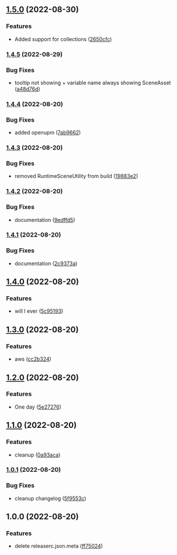 ## [1.5.0](https://github.com/marc-antoine-girard/Unity3D-RuntimeScene/compare/v1.4.5...v1.5.0) (2022-08-30)


### Features

* Added support for collections ([2650cfc](https://github.com/marc-antoine-girard/Unity3D-RuntimeScene/commit/2650cfcdfd31be94faacf9d0cc7070274ebbb44d))

### [1.4.5](https://github.com/marc-antoine-girard/Unity3D-RuntimeScene/compare/v1.4.4...v1.4.5) (2022-08-29)


### Bug Fixes

* tooltip not showing + variable name always showing SceneAsset ([a48d76d](https://github.com/marc-antoine-girard/Unity3D-RuntimeScene/commit/a48d76d49db8616e9544eeeb04cb81b7f7ccdc21))

### [1.4.4](https://github.com/marc-antoine-girard/Unity3D-RuntimeScene/compare/v1.4.3...v1.4.4) (2022-08-20)


### Bug Fixes

* added openupm ([7ab9662](https://github.com/marc-antoine-girard/Unity3D-RuntimeScene/commit/7ab9662444249f3b73d9463e7fd682187658a0a7))

### [1.4.3](https://github.com/marc-antoine-girard/Unity3D-RuntimeScene/compare/v1.4.2...v1.4.3) (2022-08-20)


### Bug Fixes

* removed RuntimeSceneUtility from build ([19883e2](https://github.com/marc-antoine-girard/Unity3D-RuntimeScene/commit/19883e2e6d9f1d8f22980ef5e8928edbad285af9))

### [1.4.2](https://github.com/marc-antoine-girard/Unity3D-RuntimeScene/compare/v1.4.1...v1.4.2) (2022-08-20)


### Bug Fixes

* documentation ([9edffd5](https://github.com/marc-antoine-girard/Unity3D-RuntimeScene/commit/9edffd5c1b78a824b4ce7363776f95298d99e380))

### [1.4.1](https://github.com/marc-antoine-girard/Unity3D-RuntimeScene/compare/v1.4.0...v1.4.1) (2022-08-20)


### Bug Fixes

* documentation ([2c9373a](https://github.com/marc-antoine-girard/Unity3D-RuntimeScene/commit/2c9373ac1ef4da80ae8bce293593a7fafe7f0c51))

## [1.4.0](https://github.com/marc-antoine-girard/Unity3D-RuntimeScene/compare/v1.3.0...v1.4.0) (2022-08-20)


### Features

* will I ever ([5c95193](https://github.com/marc-antoine-girard/Unity3D-RuntimeScene/commit/5c95193ac81388b7ced770f44330238820da7597))

## [1.3.0](https://github.com/marc-antoine-girard/Unity3D-RuntimeScene/compare/v1.2.0...v1.3.0) (2022-08-20)


### Features

* aws ([cc2b324](https://github.com/marc-antoine-girard/Unity3D-RuntimeScene/commit/cc2b3243ce2618bee0237f0455d0f9e7e2bf687c))

## [1.2.0](https://github.com/marc-antoine-girard/Unity3D-RuntimeScene/compare/v1.1.0...v1.2.0) (2022-08-20)


### Features

* One day ([5e27276](https://github.com/marc-antoine-girard/Unity3D-RuntimeScene/commit/5e27276d91b4e3975923250f0d30f4766ae4cf13))

## [1.1.0](https://github.com/marc-antoine-girard/Unity3D-RuntimeScene/compare/v1.0.1...v1.1.0) (2022-08-20)


### Features

* cleanup ([0a93aca](https://github.com/marc-antoine-girard/Unity3D-RuntimeScene/commit/0a93aca16cca9b201d639c97b924d3121f2fcfeb))

### [1.0.1](https://github.com/marc-antoine-girard/Unity3D-RuntimeScene/compare/v1.0.0...v1.0.1) (2022-08-20)


### Bug Fixes

* cleanup changelog ([5f9553c](https://github.com/marc-antoine-girard/Unity3D-RuntimeScene/commit/5f9553c684e5ea72710a157319655eb9f752df93))

## 1.0.0 (2022-08-20)

### Features

* delete releaserc.json.meta ([ff75024](https://github.com/marc-antoine-girard/Unity3D-RuntimeScene/commit/ff7502474fd122a842915a2712e014a7493c5184))
